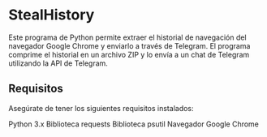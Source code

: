 # StealHistory
Este programa de Python permite extraer el historial de navegación del 
navegador Google Chrome y enviarlo a través de Telegram. El programa comprime el 
historial en un archivo ZIP y lo envía a un chat de Telegram utilizando la API de Telegram.


## Requisitos
Asegúrate de tener los siguientes requisitos instalados:

Python 3.x
  Biblioteca requests
  Biblioteca psutil
  Navegador Google Chrome
  

